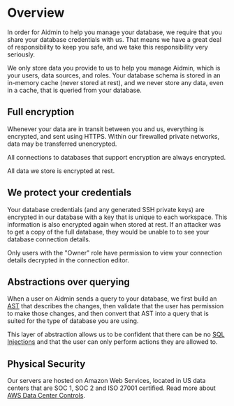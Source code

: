 # Overview

In order for Aidmin to help you manage your database, we require that you share your database credentials with us. That means we have a great deal of responsibility to keep you safe, and we take this responsibility very seriously.

We only store data you provide to us to help you manage Aidmin, which is your users, data sources, and roles. Your database schema is stored in an in-memory cache (never stored at rest), and we never store any data, even in a cache, that is queried from your database.

## Full encryption

Whenever your data are in transit between you and us, everything is encrypted, and sent using HTTPS. Within our firewalled private networks, data may be transferred unencrypted.

All connections to databases that support encryption are always encrypted.

All data we store is encrypted at rest.

## We protect your credentials

Your database credentials (and any generated SSH private keys) are encrypted in our database with a key that is unique to each workspace. This information is also encrypted again when stored at rest. If an attacker was to get a copy of the full database, they would be unable to to see your database connection details.

Only users with the "Owner" role have permission to view your connection details decrypted in the connection editor.

## Abstractions over querying

When a user on Aidmin sends a query to your database, we first build an [AST](https://en.wikipedia.org/wiki/Abstract_syntax_tree) that describes the changes, then validate that the user has permission to make those changes, and then convert that AST into a query that is suited for the type of database you are using.

This layer of abstraction allows us to be confident that there can be no [SQL Injections](https://en.wikipedia.org/wiki/SQL_injection) and that the user can only perform actions they are allowed to.

## Physical Security

Our servers are hosted on Amazon Web Services, located in US data centers that are SOC 1, SOC 2 and ISO 27001 certified. Read more about [AWS Data Center Controls](https://aws.amazon.com/compliance/data-center/controls/).

